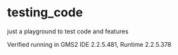 # testing_code
just a playground to test code and features



Verified running in GMS2 IDE 2.2.5.481, Runtime 2.2.5.378
